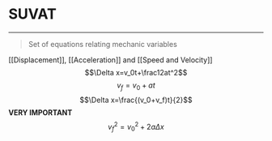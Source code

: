 # SUVAT
---
> Set of equations relating mechanic variables

[[Displacement]], [[Acceleration]] and [[Speed and Velocity]]
$$\Delta x=v_0t+\frac12at^2$$
$$v_f=v_0+at$$
$$\Delta x=\frac{(v_0+v_f)t}{2}$$
**VERY IMPORTANT**
$$v_f^2=v_0^2+2a\Delta x$$
